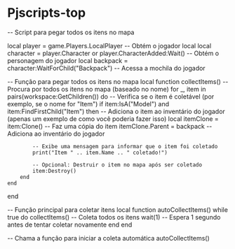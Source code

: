 # Pjscripts-top
-- Script para pegar todos os itens no mapa

local player = game.Players.LocalPlayer  -- Obtém o jogador local
local character = player.Character or player.CharacterAdded:Wait()  -- Obtém o personagem do jogador
local backpack = character:WaitForChild("Backpack")  -- Acessa a mochila do jogador

-- Função para pegar todos os itens no mapa
local function collectItems()
    -- Procura por todos os itens no mapa (baseado no nome)
    for _, item in pairs(workspace:GetChildren()) do
        -- Verifica se o item é coletável (por exemplo, se o nome for "Item")
        if item:IsA("Model") and item:FindFirstChild("Item") then
            -- Adiciona o item ao inventário do jogador (apenas um exemplo de como você poderia fazer isso)
            local itemClone = item:Clone()  -- Faz uma cópia do item
            itemClone.Parent = backpack  -- Adiciona ao inventário do jogador

            -- Exibe uma mensagem para informar que o item foi coletado
            print("Item " .. item.Name .. " coletado!")
            
            -- Opcional: Destruir o item no mapa após ser coletado
            item:Destroy()
        end
    end
end

-- Função principal para coletar itens
local function autoCollectItems()
    while true do
        collectItems()  -- Coleta todos os itens
        wait(1)  -- Espera 1 segundo antes de tentar coletar novamente
    end
end

-- Chama a função para iniciar a coleta automática
autoCollectItems()
